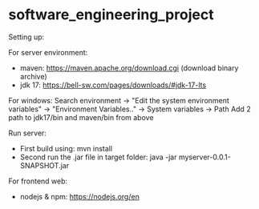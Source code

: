# software_engineering_project

Setting up:

For server environment:
- maven: https://maven.apache.org/download.cgi (download binary archive)
- jdk 17: https://bell-sw.com/pages/downloads/#jdk-17-lts

For windows:
Search environment -> "Edit the system environment variables" -> "Environment Variables.." -> System variables -> Path
Add 2 path to jdk17/bin and maven/bin from above

Run server:
- First build using: mvn install
- Second run the .jar file in target folder: java -jar myserver-0.0.1-SNAPSHOT.jar

For frontend web:
- nodejs & npm: https://nodejs.org/en